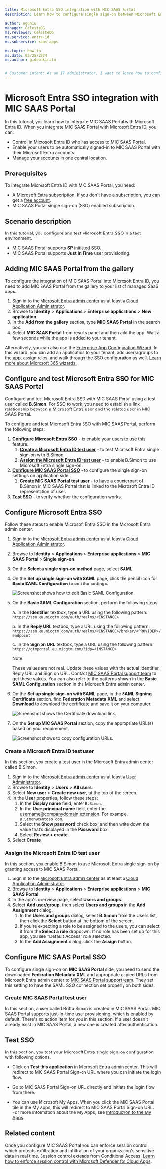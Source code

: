 ```yaml
---
title: Microsoft Entra SSO integration with MIC SAAS Portal
description: Learn how to configure single sign-on between Microsoft Entra ID and MIC SAAS Portal.

author: nguhiu
manager: CelesteDG
ms.reviewer: CelesteDG
ms.service: entra-id
ms.subservice: saas-apps

ms.topic: how-to
ms.date: 03/25/2024
ms.author: gideonkiratu


# Customer intent: As an IT administrator, I want to learn how to configure single sign-on between Microsoft Entra ID and MIC SAAS Portal so that I can control who has access to MIC SAAS Portal, enable automatic sign-in with Microsoft Entra accounts, and manage my accounts in one central location.
---
```


# Microsoft Entra SSO integration with MIC SAAS Portal

In this tutorial, you learn how to integrate MIC SAAS Portal with Microsoft Entra ID. When you integrate MIC SAAS Portal with Microsoft Entra ID, you can:

* Control in Microsoft Entra ID who has access to MIC SAAS Portal.
* Enable your users to be automatically signed-in to MIC SAAS Portal with their Microsoft Entra accounts.
* Manage your accounts in one central location.

## Prerequisites

To integrate Microsoft Entra ID with MIC SAAS Portal, you need:

* A Microsoft Entra subscription. If you don't have a subscription, you can get a [free account](https://azure.microsoft.com/free/).
* MIC SAAS Portal single sign-on (SSO) enabled subscription.

## Scenario description

In this tutorial, you configure and test Microsoft Entra SSO in a test environment.

* MIC SAAS Portal supports **SP** initiated SSO.
* MIC SAAS Portal supports **Just In Time** user provisioning.

## Adding MIC SAAS Portal from the gallery

To configure the integration of MIC SAAS Portal into Microsoft Entra ID, you need to add MIC SAAS Portal from the gallery to your list of managed SaaS apps.

1. Sign in to the [Microsoft Entra admin center](https://entra.microsoft.com) as at least a [Cloud Application Administrator](~/identity/role-based-access-control/permissions-reference.md#cloud-application-administrator).
1. Browse to **Identity** > **Applications** > **Enterprise applications** > **New application**.
1. In the **Add from the gallery** section, type **MIC SAAS Portal** in the search box.
1. Select **MIC SAAS Portal** from results panel and then add the app. Wait a few seconds while the app is added to your tenant.

Alternatively, you can also use the [Enterprise App Configuration Wizard](https://portal.office.com/AdminPortal/home?Q=Docs#/azureadappintegration). In this wizard, you can add an application to your tenant, add users/groups to the app, assign roles, and walk through the SSO configuration as well. [Learn more about Microsoft 365 wizards.](/microsoft-365/admin/misc/azure-ad-setup-guides)

## Configure and test Microsoft Entra SSO for MIC SAAS Portal

Configure and test Microsoft Entra SSO with MIC SAAS Portal using a test user called **B.Simon**. For SSO to work, you need to establish a link relationship between a Microsoft Entra user and the related user in MIC SAAS Portal.

To configure and test Microsoft Entra SSO with MIC SAAS Portal, perform the following steps:

1. **[Configure Microsoft Entra SSO](#configure-microsoft-entra-sso)** - to enable your users to use this feature.
    1. **[Create a Microsoft Entra ID test user](#create-a-microsoft-entra-id-test-user)** - to test Microsoft Entra single sign-on with B.Simon.
    1. **[Assign the Microsoft Entra ID test user](#assign-the-microsoft-entra-id-test-user)** - to enable B.Simon to use Microsoft Entra single sign-on.
1. **[Configure MIC SAAS Portal SSO](#configure-mic-saas-portal-sso)** - to configure the single sign-on settings on application side.
    1. **[Create MIC SAAS Portal test user](#create-mic-saas-portal-test-user)** - to have a counterpart of B.Simon in MIC SAAS Portal that is linked to the Microsoft Entra ID representation of user.
1. **[Test SSO](#test-sso)** - to verify whether the configuration works.

## Configure Microsoft Entra SSO

Follow these steps to enable Microsoft Entra SSO in the Microsoft Entra admin center.

1. Sign in to the [Microsoft Entra admin center](https://entra.microsoft.com) as at least a [Cloud Application Administrator](~/identity/role-based-access-control/permissions-reference.md#cloud-application-administrator).
1. Browse to **Identity** > **Applications** > **Enterprise applications** > **MIC SAAS Portal** > **Single sign-on**.
1. On the **Select a single sign-on method** page, select **SAML**.
1. On the **Set up single sign-on with SAML** page, click the pencil icon for **Basic SAML Configuration** to edit the settings.

   ![Screenshot shows how to edit Basic SAML Configuration.](common/edit-urls.png "Basic Configuration")

1. On the **Basic SAML Configuration** section, perform the following steps:

    a. In the **Identifier** textbox, type a URL using the following pattern:
    `https://sso.eu.micgtm.com/auth/realms/<INSTANCE>`

    b. In the **Reply URL** textbox, type a URL using the following pattern:
    `https://sso.eu.micgtm.com/auth/realms/<INSTANCE>/broker/<PROVIDER>/endpoint`

    c. In the **Sign on URL** textbox, type a URL using the following pattern:
	`https://gtmportal.eu.micgtm.com/?idp=<INSTANCE>`

	> [!NOTE]
    > These values are not real. Update these values with the actual Identifier, Reply URL and Sign on URL. Contact [MIC SAAS Portal support team](mailto:support@mic-cust.com) to get these values. You can also refer to the patterns shown in the **Basic SAML Configuration** section in the Microsoft Entra admin center.

1. On the **Set up single sign-on with SAML** page, in the **SAML Signing Certificate** section, find **Federation Metadata XML** and select **Download** to download the certificate and save it on your computer.

	![Screenshot shows the Certificate download link.](common/metadataxml.png "Certificate")

1. On the **Set up MIC SAAS Portal** section, copy the appropriate URL(s) based on your requirement.

	![Screenshot shows to copy configuration URLs.](common/copy-configuration-urls.png "Metadata")

### Create a Microsoft Entra ID test user

In this section, you create a test user in the Microsoft Entra admin center called B.Simon.

1. Sign in to the [Microsoft Entra admin center](https://entra.microsoft.com) as at least a [User Administrator](~/identity/role-based-access-control/permissions-reference.md#user-administrator).
1. Browse to **Identity** > **Users** > **All users**.
1. Select **New user** > **Create new user**, at the top of the screen.
1. In the **User** properties, follow these steps:
   1. In the **Display name** field, enter `B.Simon`.  
   1. In the **User principal name** field, enter the username@companydomain.extension. For example, `B.Simon@contoso.com`.
   1. Select the **Show password** check box, and then write down the value that's displayed in the **Password** box.
   1. Select **Review + create**.
1. Select **Create**.

### Assign the Microsoft Entra ID test user

In this section, you enable B.Simon to use Microsoft Entra single sign-on by granting access to MIC SAAS Portal.

1. Sign in to the [Microsoft Entra admin center](https://entra.microsoft.com) as at least a [Cloud Application Administrator](~/identity/role-based-access-control/permissions-reference.md#cloud-application-administrator).
1. Browse to **Identity** > **Applications** > **Enterprise applications** > **MIC SAAS Portal**.
1. In the app's overview page, select **Users and groups**.
1. Select **Add user/group**, then select **Users and groups** in the **Add Assignment** dialog.
   1. In the **Users and groups** dialog, select **B.Simon** from the Users list, then click the **Select** button at the bottom of the screen.
   1. If you're expecting a role to be assigned to the users, you can select it from the **Select a role** dropdown. If no role has been set up for this app, you see "Default Access" role selected.
   1. In the **Add Assignment** dialog, click the **Assign** button.

## Configure MIC SAAS Portal SSO

To configure single sign-on on **MIC SAAS Portal** side, you need to send the downloaded **Federation Metadata XML** and appropriate copied URLs from Microsoft Entra admin center to [MIC SAAS Portal support team](mailto:support@mic-cust.com). They set this setting to have the SAML SSO connection set properly on both sides.

### Create MIC SAAS Portal test user

In this section, a user called Britta Simon is created in MIC SAAS Portal. MIC SAAS Portal supports just-in-time user provisioning, which is enabled by default. There's no action item for you in this section. If a user doesn't already exist in MIC SAAS Portal, a new one is created after authentication.

## Test SSO 

In this section, you test your Microsoft Entra single sign-on configuration with following options.
 
* Click on **Test this application** in Microsoft Entra admin center. This will redirect to MIC SAAS Portal Sign-on URL where you can initiate the login flow.
 
* Go to MIC SAAS Portal Sign-on URL directly and initiate the login flow from there.
 
* You can use Microsoft My Apps. When you click the MIC SAAS Portal tile in the My Apps, this will redirect to MIC SAAS Portal Sign-on URL. For more information about the My Apps, see [Introduction to the My Apps](https://support.microsoft.com/account-billing/sign-in-and-start-apps-from-the-my-apps-portal-2f3b1bae-0e5a-4a86-a33e-876fbd2a4510).

## Related content

Once you configure MIC SAAS Portal you can enforce session control, which protects exfiltration and infiltration of your organization's sensitive data in real time. Session control extends from Conditional Access. [Learn how to enforce session control with Microsoft Defender for Cloud Apps](/cloud-app-security/proxy-deployment-any-app).
